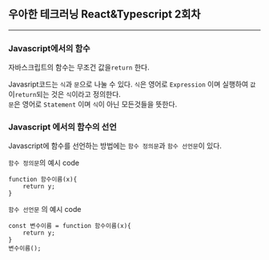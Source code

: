 ## 우아한 테크러닝 React&Typescript 2회차
* * *
### Javascript에서의 함수
자바스크립트의 함수는 무조건 값을`return` 한다.  

Javasript코드는 `식`과 `문`으로 나눌 수 있다.
`식`은 영어로 `Expression` 이며 실행하여 `값`이`return`되는 것은 `식`이라고 정의한다.  
`문`은 영어로 `Statement` 이며 `식`이 아닌 모든것들을 뜻한다.  

### Javascript 에서의 함수의 선언

Javascript에 함수를 선언하는 방법에는 `함수 정의문`과 `함수 선언문`이 있다.  
  
`함수 정의문`의 예시 code
```TS
function 함수이름(x){
    return y;
}
```
`함수 선언문` 의 예시 code
```TS
const 변수이름 = function 함수이름(x){
    return y;
}
변수이름();
```



